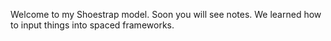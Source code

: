 Welcome to my Shoestrap model.  Soon you will see notes.  We learned how to input things into spaced frameworks.
